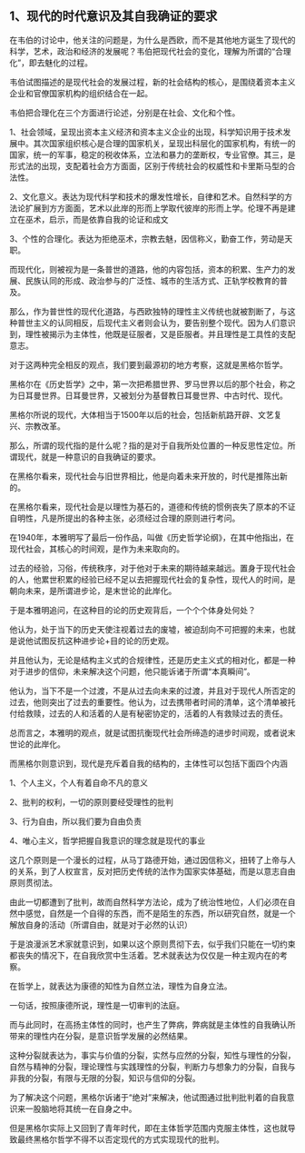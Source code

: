 <h2>1、现代的时代意识及其自我确证的要求</h2><p data-pid="tOS1zUZC">在韦伯的讨论中，他关注的问题是，为什么是西欧，而不是其他地方诞生了现代的科学，艺术，政治和经济的发展呢？韦伯把现代社会的变化，理解为所谓的“合理化”，即去魅化的过程。</p><p data-pid="ayiRGrml">韦伯试图描述的是现代社会的发展过程，新的社会结构的核心，是围绕着资本主义企业和官僚国家机构的组织结合在一起。</p><p data-pid="7tgGnbsE">韦伯把合理化在三个方面进行论述，分别是在社会、文化和个性。</p><p data-pid="9LJq87zc">1、社会领域，呈现出资本主义经济和资本主义企业的出现，科学知识用于技术发展中。其次国家组织核心是合理的国家机关，呈现出科层化的国家机构，有统一的国家，统一的军事，稳定的税收体系，立法和暴力的垄断权，专业官僚。其三，是形式法的出现，支配着社会方方面面，区别于传统社会的权威性和卡里斯马型的合法性。</p><p data-pid="gnJ8TlQk">2、文化意义。表达为现代科学和技术的爆发性增长，自律和艺术。自然科学的方法论扩展到方方面面，艺术以此岸的形而上学取代彼岸的形而上学。伦理不再是建立在巫术，启示，而是依靠自我的论证和成文</p><p data-pid="Y4rbA9Dz">3、个性的合理化。表达为拒绝巫术，宗教去魅，因信称义，勤奋工作，劳动是天职。</p><p data-pid="zU5O_4sf">而现代化，则被视为是一条普世的道路，他的内容包括，资本的积累、生产力的发展、民族认同的形成、政治参与的广泛性、城市的生活方式、正轨学校教育的普及。</p><p data-pid="fkGznc_3">那么，作为普世性的现代化道路，与西欧独特的理性主义传统也就被割断了，与这种普世主义的认同相反，后现代主义者则会认为，要告别整个现代。因为人们意识到，理性被揭示为主体性，他既是征服者，又是臣服者。并且理性是工具性的支配意志。</p><p data-pid="K25-K6q6">对于这两种完全相反的观点，我们要到最源初的地方考察，这就是黑格尔哲学。</p><p data-pid="JmRzNCXU">黑格尔在《历史哲学》之中，第一次把希腊世界、罗马世界以后的那个社会，称之为日耳曼世界。日耳曼世界，又被划分为基督教日耳曼世界、中古时代、现代。</p><p data-pid="SWm6pkJM">黑格尔所说的现代，大体相当于1500年以后的社会，包括新航路开辟、文艺复兴、宗教改革。</p><p data-pid="HcHTSRNz">那么，所谓的现代指的是什么呢？指的是对于自我所处位置的一种反思性定位。所谓现代，就是一种意识的自我确证的要求。</p><p data-pid="qov0Nl9c">在黑格尔看来，现代社会与旧世界相比，他是向着未来开放的，时代是推陈出新的。</p><p data-pid="c1Bjydem">在黑格尔看来，现代社会是以理性为基石的，道德和传统的惯例丧失了原本的不证自明性，凡是所提出的各种主张，必须经过合理的原则进行考问。</p><p data-pid="k-7I2RqY">在1940年，本雅明写了最后一份作品，叫做《历史哲学论纲》，在其中他指出，在现代社会，其核心的时间观，是作为未来取向的。</p><p data-pid="JWNhy6-1">过去的经验，习俗，传统秩序，对于他对于未来的期待越来越远。置身于现代社会的人，他累世积累的经验已经不足以去把握现代社会的复杂性，现代人的时间，是朝向未来，是所谓进步论，是末世论的此岸化。</p><p data-pid="9yB3AdFW">于是本雅明追问，在这种目的论的历史观背后，一个个个体身处何处？</p><p data-pid="VA9YI-og">他认为，处于当下的历史天使注视着过去的废墟，被迫刮向不可把握的未来，也就是说他试图反抗这种进步论+目的论的历史观。</p><p data-pid="S85Ns-if">并且他认为，无论是结构主义式的合规律性，还是历史主义式的相对化，都是一种对于进步的信仰，未来解决这个问题，他只能诉诸于所谓“本真瞬间”。</p><p data-pid="HTIS5jAN">他认为，当下不是一个过渡，不是从过去向未来的过渡，并且对于现代人所否定的过去，他则突出了过去的重要性。他认为，过去携带者时间的清单，这个清单被托付给救赎，过去的人和活着的人是有秘密协定的，活着的人有救赎过去的责任。</p><p data-pid="XVEEA4lY">总而言之，本雅明的观点，就是试图抗衡现代社会所缔造的进步时间观，或者说末世论的此岸化。</p><p data-pid="t0MjiFqB">而黑格尔则意识到，现代是充斥着自我的结构的，主体性可以包括下面四个内涵</p><p data-pid="ykD6hog_">1、个人主义，个人有着自命不凡的意义</p><p data-pid="sT-IkQdG">2、批判的权利，一切的原则要经受理性的批判</p><p data-pid="zFWA_tKt">3、行为自由，所以我们要为自由负责</p><p data-pid="Do_W0cnb">4、唯心主义，哲学把握自我意识的理念就是现代的事业</p><p data-pid="J39ecKhq">这几个原则是一个漫长的过程，从马丁路德开始，通过因信称义，扭转了上帝与人的关系，到了人权宣言，反对把历史传统的法作为国家实体基础，而是以意志自由原则贯彻法。</p><p data-pid="OFdA2MI7">由此一切都遭到了批判，故而自然科学方法论，成为了统治性地位，人们必须在自然中感觉，自然是一个自得的东西，而不是陌生的东西，所以研究自然，就是一个解放自身的活动（所谓自由，就是对于必然的认识）</p><p data-pid="8t9ryzn9">于是浪漫派艺术家就意识到，如果以这个原则贯彻下去，似乎我们只能在一切约束都丧失的情况下，在自我欣赏中生活着。艺术就表达为仅仅是一种主观内在的考察。</p><p data-pid="NQhgnZHD">在哲学上，就表达为康德的知性为自然立法，理性为自身立法。</p><p data-pid="SUP842Sg">一句话，按照康德所说，理性是一切审判的法庭。</p><p data-pid="LaFsoHmL">而与此同时，在高扬主体性的同时，也产生了弊病，弊病就是主体性的自我确认所带来的理性内在分裂，是意识哲学发展的必然结果。</p><p data-pid="gJTnsZkP">这种分裂就表达为，事实与价值的分裂，实然与应然的分裂，知性与理性的分裂，自然与精神的分裂，理论理性与实践理性的分裂，判断力与想象力的分裂，自我与非我的分裂，有限与无限的分裂，知识与信仰的分裂。</p><p data-pid="lkDSjFr9">为了解决这个问题，黑格尔诉诸于“绝对”来解决，他试图通过批判批判着的自我意识来一股脑地将其统一在自身之中。</p><p data-pid="6V4cWAyP">但是黑格尔实际上又回到了青年时代，即在主体哲学范围内克服主体性，这也就导致最终黑格尔哲学不得不以否定现代的方式实现现代的批判。</p><p></p>